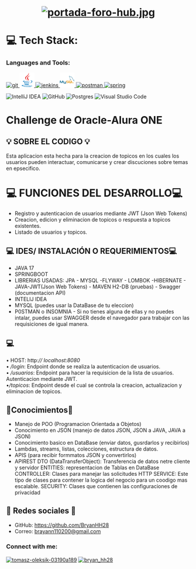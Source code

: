 <div align="center">
  <h1 align="center">

[![portada-foro-hub.jpg](https://i.postimg.cc/MHzX5BB1/portada-foro-hub.jpg)](https://postimg.cc/2bXz8V25)
    
</div>

# 💻 Tech Stack:

<h3 align="left">Languages and Tools:</h3>
<p align="left"> <a href="https://git-scm.com/" target="_blank" rel="noreferrer"> <img src="https://www.vectorlogo.zone/logos/git-scm/git-scm-icon.svg" alt="git" width="40" height="40"/> </a> <a href="https://www.java.com" target="_blank" rel="noreferrer"> <img src="https://raw.githubusercontent.com/devicons/devicon/master/icons/java/java-original.svg" alt="java" width="40" height="40"/> </a> <a href="https://www.jenkins.io" target="_blank" rel="noreferrer"> <img src="https://www.vectorlogo.zone/logos/jenkins/jenkins-icon.svg" alt="jenkins" width="40" height="40"/> </a> <a href="https://www.mysql.com/" target="_blank" rel="noreferrer"> <img src="https://raw.githubusercontent.com/devicons/devicon/master/icons/mysql/mysql-original-wordmark.svg" alt="mysql" width="40" height="40"/> </a> <a href="https://postman.com" target="_blank" rel="noreferrer"> <img src="https://www.vectorlogo.zone/logos/getpostman/getpostman-icon.svg" alt="postman" width="40" height="40"/> </a> <a href="https://spring.io/" target="_blank" rel="noreferrer"> <img src="https://www.vectorlogo.zone/logos/springio/springio-icon.svg" alt="spring" width="40" height="40"/> </a> </p>

![IntelliJ IDEA](https://img.shields.io/badge/IntelliJIDEA-000000.svg?style=for-the-badge&logo=intellij-idea&logoColor=white) ![GitHub](https://img.shields.io/badge/GitHub-%23121011.svg?style=for-the-badge&logo=github&logoColor=white)  ![Postgres](https://img.shields.io/badge/postgres-%23316192.svg?style=for-the-badge&logo=postgresql&logoColor=white) ![Visual Studio Code](https://img.shields.io/badge/Visual%20Studio%20Code-0078d7.svg?style=for-the-badge&logo=visual-studio-code&logoColor=white)

# Challenge de Oracle-Alura ONE
## 💡 SOBRE EL CODIGO 💡
Esta aplicacion esta hecha para la creacion de topicos en los cuales los usuarios pueden interactuar, comunicarse y crear discuciones sobre temas en epsecifico.
# 💻 FUNCIONES DEL DESARROLLO💻
- Registro y autenticacion de usuarios mediante JWT (Json Web Tokens)
- Creacion, edicion y eliminacion de topicos o respuesta a topicos existentes.
- Listado de usuarios y topicos.


## 💻 IDES/ INSTALACIÓN O REQUERIMIENTOS💻
- JAVA 17
- SPRINGBOOT
- LIBRERIAS USADAS:
    JPA - MYSQL -FLYWAY - LOMBOK -HIBERNATE - JAVA-JWT(Json Web Tokens) - MAVEN
   H2-DB (pruebas) - Swagger (documentacion API)
- INTELIJ IDEA
- MYSQL (puedes usar la DataBase de tu eleccion)
- P0STMAN o INSOMNIA - Si no tienes alguna de ellas y no puedes intalar, puedes usar SWAGGER desde el navegador para trabajar con
las requisiciones de igual manera.

## 💻 
• HOST: http:*// localhost:8080* <br>
• */login*: Endpoint donde se realiza la autenticacion de usuarios. <br>
• */usuarios*: Endpoint para hacer la requisicion de la lista de usuarios. Autenticacion mediante JWT.<br>
•*/topicos*: Endpoint desde el cual se controla la creacion, actualizacion y eliminacion de topicos.

## 🌟Conocimientos🌟
- Manejo de POO (Programacion Orientada a Objetos)
- Conocimiento en JSON (manejo de datos JSON, JSON a JAVA, JAVA a JSON)
- Conocimiento basico en DataBase (enviar datos, gusrdarlos y recibirlos)
- Lambdas, streams, listas, colecciones, estructura de datos.
- APIS (para recibir formmatos JSON y convertirlos)
- APIREST
  DTO (DataTransferObject): Transferencia de datos netre cliente y servidor
  ENTITIES: representacion de Tablas en DataBase
  CONTROLLER: Clases para manejar las solicitudes HTTP
  SERVICE: Este tipo de clases para contener la logica del negocio para un coodigo mas escalable.
  SECURITY: Clases que contienen las configuraciones de privacidad
  

## 💼 Redes sociales 💼
-  GitHub: https://github.com/BryanHH28
-  Correo: brayann110200@gmail.com

<h3 align="left">Connect with me:</h3>
<p align="left">
<a href="https://www.linkedin.com/in/bryan-hern%C3%A1ndez-hern%C3%A1ndez/" target="blank"><img align="center" src="https://raw.githubusercontent.com/rahuldkjain/github-profile-readme-generator/master/src/images/icons/Social/linked-in-alt.svg" alt="tomasz-oleksik-03190a189" height="30" width="40" /></a>
<a href="https://discord.gg/bryan_hh28" target="blank"><img align="center" src="https://raw.githubusercontent.com/rahuldkjain/github-profile-readme-generator/master/src/images/icons/Social/discord.svg" alt="bryan_hh28" height="30" width="40" /></a>
</p>
